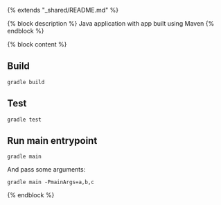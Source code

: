 {% extends "_shared/README.md" %}

{% block description %}
Java application with app built using Maven
{% endblock %}

{% block content %}
## Build

```
gradle build
```

## Test

```
gradle test
```

## Run main entrypoint

```
gradle main
```

And pass some arguments:

```
gradle main -PmainArgs=a,b,c
```
{% endblock %}
